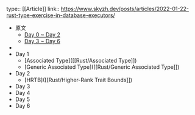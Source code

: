 type:: [[Article]]
link:: https://www.skyzh.dev/posts/articles/2022-01-22-rust-type-exercise-in-database-executors/

- 原文
	- [Day 0 ~ Day 2](https://www.skyzh.dev/posts/articles/2022-01-22-rust-type-exercise-in-database-executors/)
	- [Day 3 ~ Day 6](https://www.skyzh.dev/posts/articles/2022-01-24-rust-type-exercise-in-database-executors-middle/)
-
- Day 1
	- [Associated Type]([[Rust/Associated Type]])
	- [Generic Associated Type]([[Rust/Generic Associated Type]])
- Day 2
	- [HRTB]([[Rust/Higher-Rank Trait Bounds]])
- Day 3
- Day 4
- Day 5
- Day 6